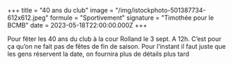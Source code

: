 +++
title = "40 ans du club"
image = "/img/istockphoto-501387734-612x612.jpeg"
formule = "Sportivement"
signature = "Timothée pour le BCMB"
date = 2023-05-18T22:00:00.000Z
+++

Pour fêter les 40 ans du club à la cour Rolland le 3 sept. A 12h. C’est pour ça qu’on ne fait pas de fêtes de fin de saison. Pour l’instant il faut juste que les gens réservent la date, on fournira plus de détails plus tard
